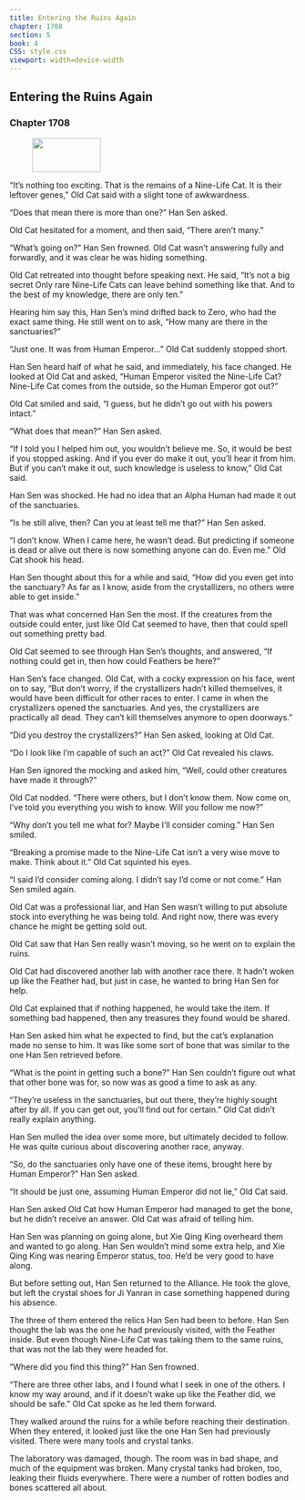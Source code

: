 ```yaml
---
title: Entering the Ruins Again
chapter: 1708
section: 5
book: 4
CSS: style.css
viewport: width=device-width
---
```


## Entering the Ruins Again

### Chapter 1708

<figure>
	<img src="../Images/gem.gif" alt="" id="gem" width="120" height="60" />
</figure>

“It’s nothing too exciting. That is the remains of a Nine-Life Cat. It is their leftover genes,” Old Cat said with a slight tone of awkwardness.

“Does that mean there is more than one?” Han Sen asked.

Old Cat hesitated for a moment, and then said, “There aren’t many.”

“What’s going on?” Han Sen frowned. Old Cat wasn’t answering fully and forwardly, and it was clear he was hiding something.

Old Cat retreated into thought before speaking next. He said, “It’s not a big secret Only rare Nine-Life Cats can leave behind something like that. And to the best of my knowledge, there are only ten.”

Hearing him say this, Han Sen’s mind drifted back to Zero, who had the exact same thing. He still went on to ask, “How many are there in the sanctuaries?”

“Just one. It was from Human Emperor…” Old Cat suddenly stopped short.

Han Sen heard half of what he said, and immediately, his face changed. He looked at Old Cat and asked, “Human Emperor visited the Nine-Life Cat? Nine-Life Cat comes from the outside, so the Human Emperor got out?”

Old Cat smiled and said, “I guess, but he didn’t go out with his powers intact.”

“What does that mean?” Han Sen asked.

“If I told you I helped him out, you wouldn’t believe me. So, it would be best if you stopped asking. And if you ever do make it out, you’ll hear it from him. But if you can’t make it out, such knowledge is useless to know,” Old Cat said.

Han Sen was shocked. He had no idea that an Alpha Human had made it out of the sanctuaries.

“Is he still alive, then? Can you at least tell me that?” Han Sen asked.

“I don’t know. When I came here, he wasn’t dead. But predicting if someone is dead or alive out there is now something anyone can do. Even me.” Old Cat shook his head.

Han Sen thought about this for a while and said, “How did you even get into the sanctuary? As far as I know, aside from the crystallizers, no others were able to get inside.”

That was what concerned Han Sen the most. If the creatures from the outside could enter, just like Old Cat seemed to have, then that could spell out something pretty bad.

Old Cat seemed to see through Han Sen’s thoughts, and answered, “If nothing could get in, then how could Feathers be here?”

Han Sen’s face changed. Old Cat, with a cocky expression on his face, went on to say, “But don’t worry, if the crystallizers hadn’t killed themselves, it would have been difficult for other races to enter. I came in when the crystallizers opened the sanctuaries. And yes, the crystallizers are practically all dead. They can’t kill themselves anymore to open doorways.”

“Did you destroy the crystallizers?” Han Sen asked, looking at Old Cat.

“Do I look like I’m capable of such an act?” Old Cat revealed his claws.

Han Sen ignored the mocking and asked him, “Well, could other creatures have made it through?”

Old Cat nodded. “There were others, but I don’t know them. Now come on, I’ve told you everything you wish to know. Will you follow me now?”

“Why don’t you tell me what for? Maybe I’ll consider coming.” Han Sen smiled.

“Breaking a promise made to the Nine-Life Cat isn’t a very wise move to make. Think about it.” Old Cat squinted his eyes.

“I said I’d consider coming along. I didn’t say I’d come or not come.” Han Sen smiled again.

Old Cat was a professional liar, and Han Sen wasn’t willing to put absolute stock into everything he was being told. And right now, there was every chance he might be getting sold out.

Old Cat saw that Han Sen really wasn’t moving, so he went on to explain the ruins.

Old Cat had discovered another lab with another race there. It hadn’t woken up like the Feather had, but just in case, he wanted to bring Han Sen for help.

Old Cat explained that if nothing happened, he would take the item. If something bad happened, then any treasures they found would be shared.

Han Sen asked him what he expected to find, but the cat’s explanation made no sense to him. It was like some sort of bone that was similar to the one Han Sen retrieved before.

“What is the point in getting such a bone?” Han Sen couldn’t figure out what that other bone was for, so now was as good a time to ask as any.

“They’re useless in the sanctuaries, but out there, they’re highly sought after by all. If you can get out, you’ll find out for certain.” Old Cat didn’t really explain anything.

Han Sen mulled the idea over some more, but ultimately decided to follow. He was quite curious about discovering another race, anyway.

“So, do the sanctuaries only have one of these items, brought here by Human Emperor?” Han Sen asked.

“It should be just one, assuming Human Emperor did not lie,” Old Cat said.

Han Sen asked Old Cat how Human Emperor had managed to get the bone, but he didn’t receive an answer. Old Cat was afraid of telling him.

Han Sen was planning on going alone, but Xie Qing King overheard them and wanted to go along. Han Sen wouldn’t mind some extra help, and Xie Qing King was nearing Emperor status, too. He’d be very good to have along.

But before setting out, Han Sen returned to the Alliance. He took the glove, but left the crystal shoes for Ji Yanran in case something happened during his absence.

The three of them entered the relics Han Sen had been to before. Han Sen thought the lab was the one he had previously visited, with the Feather inside. But even though Nine-Life Cat was taking them to the same ruins, that was not the lab they were headed for.

“Where did you find this thing?” Han Sen frowned.

“There are three other labs, and I found what I seek in one of the others. I know my way around, and if it doesn’t wake up like the Feather did, we should be safe.” Old Cat spoke as he led them forward.

They walked around the ruins for a while before reaching their destination. When they entered, it looked just like the one Han Sen had previously visited. There were many tools and crystal tanks.

The laboratory was damaged, though. The room was in bad shape, and much of the equipment was broken. Many crystal tanks had broken, too, leaking their fluids everywhere. There were a number of rotten bodies and bones scattered all about.